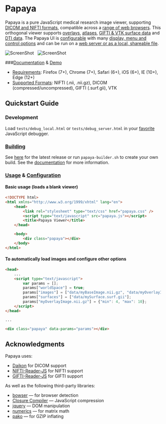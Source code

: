 Papaya 
======
Papaya is a pure JavaScript medical research image viewer, supporting [DICOM and NIFTI formats](https://github.com/rii-mango/Papaya/wiki/Supported-Formats), compatible across a [range of web browsers](https://github.com/rii-mango/Papaya/wiki/Requirements).  This orthogonal viewer supports [overlays](https://github.com/rii-mango/Papaya/wiki/Configuration#images), [atlases](https://github.com/rii-mango/Papaya/wiki/How-To-Use-Atlases), [GIFTI & VTK surface data](https://github.com/rii-mango/Papaya/wiki/Configuration#surfaces) and [DTI data](https://github.com/rii-mango/Papaya/wiki/Configuration#dti).  The Papaya UI is [configurable](https://github.com/rii-mango/Papaya/wiki/Configuration) with many [display, menu and control options](https://github.com/rii-mango/Papaya/wiki/Configuration#display-parameters) and can be run on a [web server or as a local, shareable file](https://github.com/rii-mango/Papaya/wiki/How-To-Build-Papaya).

![ScreenShot](https://raw.github.com/rii-mango/Papaya/master/docs/images/splash1.png)&nbsp;&nbsp;&nbsp;![ScreenShot](https://raw.github.com/rii-mango/Papaya/master/docs/images/splash2.png)

###[Documentation](https://github.com/rii-mango/Papaya/wiki) & [Demo](http://rii.uthscsa.edu/mango/papaya/)
* [Requirements](https://github.com/rii-mango/Papaya/wiki/Requirements): Firefox (7+), Chrome (7+), Safari (6+), iOS (6+), IE (10+), Edge (12+)
* [Supported Formats](https://github.com/rii-mango/Papaya/wiki/Supported-Formats): NIFTI (.nii, .nii.gz), DICOM (compressed/uncompressed), GIFTI (.surf.gii), VTK

Quickstart Guide
------
### Development
Load `tests/debug_local.html` or `tests/debug_server.html` in your [favorite](http://www.jetbrains.com/webstorm/) JavaScript debugger.


### [Building](https://github.com/rii-mango/Papaya/wiki/How-To-Build-Papaya)
See [here](https://github.com/rii-mango/Papaya/tree/master/release) for the latest release or run `papaya-builder.sh` to create your own build.  See the [documentation](https://github.com/rii-mango/Papaya/wiki/How-To-Build-Papaya) for more information.

### [Usage](https://github.com/rii-mango/Papaya/wiki/Usage) & [Configuration](https://github.com/rii-mango/Papaya/wiki/Configuration)

#### Basic usage (loads a blank viewer)
```html
<!DOCTYPE html>
<html xmlns="http://www.w3.org/1999/xhtml" lang="en">
    <head>
        <link rel="stylesheet" type="text/css" href="papaya.css" />
        <script type="text/javascript" src="papaya.js"></script>
        <title>Papaya Viewer</title>
    </head>

    <body>
        <div class="papaya"></div>
    </body>
</html>
```

#### To automatically load images and configure other options
```html
<head>
    ...
    <script type="text/javascript">
        var params = [];
        params["worldSpace"] = true;
        params["images"] = ["data/myBaseImage.nii.gz", "data/myOverlayImage.nii.gz"];
        params["surfaces"] = ["data/mySurface.surf.gii"];
        params["myOverlayImage.nii.gz"] = {"min": 4, "max": 10};
    </script>
</head>

...

<div class="papaya" data-params="params"></div>

```

Acknowledgments
-----
Papaya uses:
- [Daikon](https://github.com/rii-mango/Daikon) for DICOM support
- [NIFTI-Reader-JS](https://github.com/rii-mango/NIFTI-Reader-JS) for NIFTI support 
- [GIFTI-Reader-JS](https://github.com/rii-mango/GIFTI-Reader-JS) for GIFTI support 

As well as the following third-party libraries:
- [bowser](https://github.com/ded/bowser) &mdash; for browser detection
- [Closure Compiler](https://developers.google.com/closure/compiler/) &mdash; JavaScript compression
- [jquery](http://jquery.com/) &mdash; DOM manipulation
- [numerics](http://numericjs.com/) &mdash; for matrix math
- [pako](https://github.com/nodeca/pako) &mdash; for GZIP inflating
